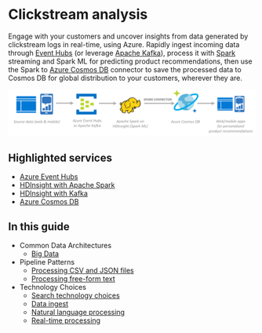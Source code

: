 # Clickstream analysis

Engage with your customers and uncover insights from data generated by clickstream logs in real-time, using Azure. Rapidly ingest incoming data through [Event Hubs](https://docs.microsoft.com/azure/event-hubs/) (or leverage [Apache Kafka](https://docs.microsoft.com/azure/hdinsight/kafka/apache-kafka-get-started)), process it with [Spark](https://docs.microsoft.com/azure/hdinsight/spark/apache-spark-jupyter-spark-sql) streaming and Spark ML for predicting product recommendations, then use the Spark to [Azure Cosmos DB](https://docs.microsoft.com/azure/cosmos-db/) connector to save the processed data to Cosmos DB for global distribution to your customers, wherever they are.

![Clickstream Analytics](./images/implementation-example_clickstream-analytics.png)

## Highlighted services

* [Azure Event Hubs](https://docs.microsoft.com/azure/event-hubs/)
* [HDInsight with Apache Spark](https://docs.microsoft.com/azure/hdinsight/spark/apache-spark-jupyter-spark-sql)
* [HDInsight with Kafka](https://docs.microsoft.com/azure/hdinsight/kafka/apache-kafka-get-started)
* [Azure Cosmos DB](https://docs.microsoft.com/azure/cosmos-db/)

## In this guide

* Common Data Architectures
    * [Big Data](../common-architectures/big-data.md)
* Pipeline Patterns
    * [Processing CSV and JSON files](../pipeline-patterns/processing-csv-and-json-files.md)
    * [Processing free-form text](../pipeline-patterns/processing-free-form-text.md)
* Technology Choices
    * [Search technology choices](../technology-choices/search-options.md)
    * [Data ingest](../technology-choices/data-ingest.md)
    * [Natural language processing](../technology-choices/natural-language-processing.md)
    * [Real-time processing](../technology-choices/real-time-processing.md)